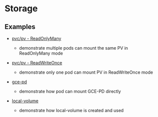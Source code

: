 # Storage

## Examples

* [pvc/pv - ReadOnlyMany](pv-rox)
  * demonstrate multiple pods can mount the same PV in ReadOnlyMany mode

* [pvc/pv - ReadWriteOnce](pv-rwo)
  * demonstrate only one pod can mount PV in ReadWriteOnce mode

* [gce-pd](gce-pd)
  * demonstrate how pod can mount GCE-PD directly

* [local-volume](../05.statefulset/nginx/local-volume)
  * demonstrate how local-volume is created and used